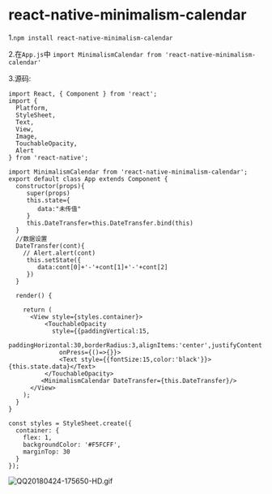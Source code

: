 # react-native-minimalism-calendar

1.`npm install react-native-minimalism-calendar`

2.在`App.js`中 `import MinimalismCalendar from 'react-native-minimalism-calendar'`

3.源码:
```
import React, { Component } from 'react';
import {
  Platform,
  StyleSheet,
  Text,
  View,
  Image,
  TouchableOpacity,
  Alert
} from 'react-native';

import MinimalismCalendar from 'react-native-minimalism-calendar';
export default class App extends Component {
  constructor(props){
     super(props)
     this.state={
        data:"未传值"
     }
     this.DateTransfer=this.DateTransfer.bind(this)
  }
  //数据设置
  DateTransfer(cont){
    // Alert.alert(cont)
     this.setState({
        data:cont[0]+'-'+cont[1]+'-'+cont[2]
     })
  }
  
  render() {

    return (
      <View style={styles.container}>
          <TouchableOpacity
            style={{paddingVertical:15,
              paddingHorizontal:30,borderRadius:3,alignItems:'center',justifyContent:'center'}}
              onPress={()=>{}}>
              <Text style={{fontSize:15,color:'black'}}>{this.state.data}</Text>
          </TouchableOpacity>
         <MinimalismCalendar DateTransfer={this.DateTransfer}/>
      </View>
    );
  }
}

const styles = StyleSheet.create({
  container: {
    flex: 1,
    backgroundColor: '#F5FCFF',
    marginTop: 30
  }
});
```
![QQ20180424-175650-HD.gif](https://upload-images.jianshu.io/upload_images/7262870-46579495f5ac0bf1.gif?imageMogr2/auto-orient/strip)
  
